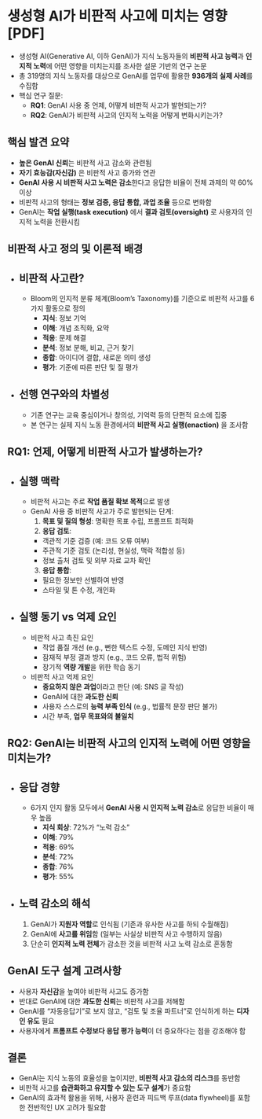 # 생성형 AI가 비판적 사고에 미치는 영향 [PDF]


* 생성형 AI(Generative AI, 이하 GenAI)가 지식 노동자들의 **비판적 사고 능력**과 **인지적 노력**에 어떤 영향을 미치는지를 조사한 설문 기반의 연구 논문
* 총 319명의 지식 노동자를 대상으로 GenAI를 업무에 활용한 **936개의 실제 사례**를 수집함
* 핵심 연구 질문:
  + **RQ1**: GenAI 사용 중 언제, 어떻게 비판적 사고가 발현되는가?
  + **RQ2**: GenAI가 비판적 사고의 인지적 노력을 어떻게 변화시키는가?

핵심 발견 요약
--------

* **높은 GenAI 신뢰**는 비판적 사고 감소와 관련됨
* **자기 효능감(자신감)** 은 비판적 사고 증가와 연관
* **GenAI 사용 시 비판적 사고 노력은 감소**한다고 응답한 비율이 전체 과제의 약 60% 이상
* 비판적 사고의 형태는 **정보 검증, 응답 통합, 과업 조율** 등으로 변화함
* GenAI는 **작업 실행(task execution)** 에서 **결과 검토(oversight)** 로 사용자의 인지적 노력을 전환시킴

비판적 사고 정의 및 이론적 배경
------------------

* 비판적 사고란?
  --------

  + Bloom의 인지적 분류 체계(Bloom’s Taxonomy)를 기준으로 비판적 사고를 6가지 활동으로 정의
    - **지식**: 정보 기억
    - **이해**: 개념 조직화, 요약
    - **적용**: 문제 해결
    - **분석**: 정보 분해, 비교, 근거 찾기
    - **종합**: 아이디어 결합, 새로운 의미 생성
    - **평가**: 기준에 따른 판단 및 질 평가
* 선행 연구와의 차별성
  -----------

  + 기존 연구는 교육 중심이거나 창의성, 기억력 등의 단편적 요소에 집중
  + 본 연구는 실제 지식 노동 환경에서의 **비판적 사고 실행(enaction)** 을 조사함

RQ1: 언제, 어떻게 비판적 사고가 발생하는가?
---------------------------

* 실행 맥락
  -----

  + 비판적 사고는 주로 **작업 품질 확보 목적**으로 발생
  + GenAI 사용 중 비판적 사고가 주로 발현되는 단계:
    1. **목표 및 질의 형성**: 명확한 목표 수립, 프롬프트 최적화
    2. **응답 검토**:
    - 객관적 기준 검증 (예: 코드 오류 여부)
    - 주관적 기준 검토 (논리성, 현실성, 맥락 적합성 등)
    - 정보 출처 검토 및 외부 자료 교차 확인
    3. **응답 통합**:
    - 필요한 정보만 선별하여 반영
    - 스타일 및 톤 수정, 개인화
* 실행 동기 vs 억제 요인
  --------------

  + 비판적 사고 촉진 요인
    - 작업 품질 개선 (e.g., 뻔한 텍스트 수정, 도메인 지식 반영)
    - 잠재적 부정 결과 방지 (e.g., 코드 오류, 법적 위험)
    - 장기적 **역량 개발**을 위한 학습 동기
  + 비판적 사고 억제 요인
    - **중요하지 않은 과업**이라고 판단 (예: SNS 글 작성)
    - GenAI에 대한 **과도한 신뢰**
    - 사용자 스스로의 **능력 부족 인식** (e.g., 법률적 문장 판단 불가)
    - 시간 부족, **업무 목표와의 불일치**

RQ2: GenAI는 비판적 사고의 인지적 노력에 어떤 영향을 미치는가?
----------------------------------------

* 응답 경향
  -----

  + 6가지 인지 활동 모두에서 **GenAI 사용 시 인지적 노력 감소**로 응답한 비율이 매우 높음
    - **지식 회상**: 72%가 “노력 감소”
    - **이해**: 79%
    - **적용**: 69%
    - **분석**: 72%
    - **종합**: 76%
    - **평가**: 55%
* 노력 감소의 해석
  ---------

  1. GenAI가 **지원자 역할**로 인식됨 (기존과 유사한 사고를 하되 수월해짐)
  2. GenAI에 **사고를 위임**함 (일부는 사실상 비판적 사고 수행하지 않음)
  3. 단순히 **인지적 노력 전체**가 감소한 것을 비판적 사고 노력 감소로 혼동함

GenAI 도구 설계 고려사항
----------------

* 사용자 **자신감**을 높여야 비판적 사고도 증가함
* 반대로 GenAI에 대한 **과도한 신뢰**는 비판적 사고를 저해함
* GenAI를 “자동응답기”로 보지 않고, “검토 및 조율 파트너”로 인식하게 하는 **디자인 유도** 필요
* 사용자에게 **프롬프트 수정보다 응답 평가 능력**이 더 중요하다는 점을 강조해야 함

결론
--

* GenAI는 지식 노동의 효율성을 높이지만, **비판적 사고 감소의 리스크**를 동반함
* 비판적 사고를 **습관화하고 유지할 수 있는 도구 설계**가 중요함
* GenAI의 효과적 활용을 위해, 사용자 훈련과 피드백 루프(data flywheel)를 포함한 전반적인 UX 고려가 필요함
